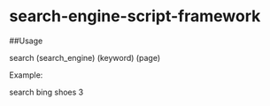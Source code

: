 # search-engine-script-framework##Usagesearch (search_engine) (keyword) (page)Example:search bing shoes 3